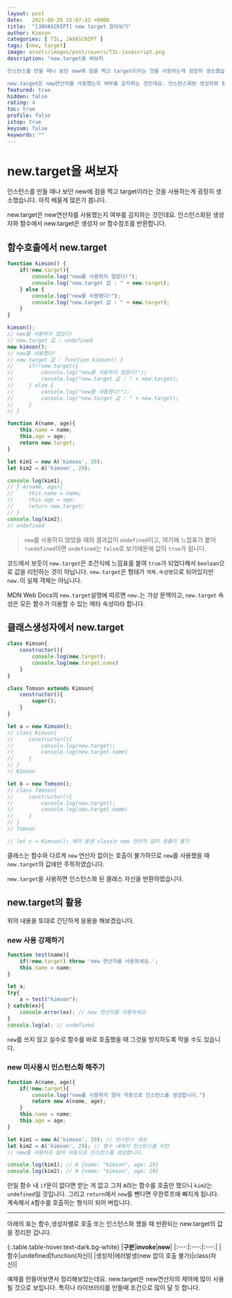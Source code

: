 ```yaml
---
layout: post
date:   2021-08-26 15:07:42 +0900
title:  "[JAVASCRIPT] new target 알아보기"
author: Kimson
categories: [ TIL, JAVASCRIPT ]
tags: [new, target]
image: assets/images/post/covers/TIL-javascript.png
description: "new.target을 써보자

인스턴스를 만들 때나 보던 new에 점을 찍고 target이라는 것을 사용하는게 굉장히 생소했습니다. 아직 배울게 많은가 봅니다.

new.target은 new연산자를 사용했는지 여부를 감지하는 것인데요. 인스턴스화된 생성자와 함수에서 new.target은 생성자 or 함수참조를 반환합니다."
featured: true
hidden: false
rating: 4
toc: true
profile: false
istop: true
keysum: false
keywords: ""
---
```


# new.target을 써보자

인스턴스를 만들 때나 보던 new에 점을 찍고 target이라는 것을 사용하는게 굉장히 생소했습니다. 아직 배울게 많은가 봅니다.

new.target은 new연산자를 사용했는지 여부를 감지하는 것인데요. 인스턴스화된 생성자와 함수에서 new.target은 생성자 or 함수참조를 반환합니다.

## 함수호출에서 new.target

```javascript
function kimson() {
    if(!new.target){
        console.log("new를 사용하지 않았다!");
        console.log("new.target 값 : " + new.target);
    } else {
        console.log("new를 사용했다!");
        console.log("new.target 값 : " + new.target);
    }
}

kimson();
// new를 사용하지 않았다!
// new.target 값 : undefined
new kimson();
// new를 사용했다!
// new.target 값 : function kimson() {
//     if(!new.target){
//         console.log("new를 사용하지 않았다!");
//         console.log("new.target 값 : " + new.target);
//     } else {
//         console.log("new를 사용했다!");
//         console.log("new.target 값 : " + new.target);
//     }
// }

function A(name, age){
    this.name = name;
    this.age = age;
    return new.target;
}

let kim1 = new A('kimson', 29);
let kim2 = A('kimson', 29);

console.log(kim1);
// ƒ A(name, age){
//     this.name = name;
//     this.age = age;
//     return new.target;
// }
console.log(kim2);
// undefined
```

> `new`를 사용하지 않았을 때의 결과값이 `undefined`이고, 여기에 느낌표가 붙어 `!undefined`이면 `undefined`는 `false`로 보기때문에 값이 `true`가 됩니다.

코드에서 보듯이 `new.target`은 조건식에 느낌표를 붙여 `true`가 되었다해서 `boolean`으로 값을 리턴하는 것이 아닙니다. `new.target`은 형태가 `객체.속성명`으로 되어있지만 `new.`이 실제 객체는 아닙니다.

MDN Web Docs의 `new.target`설명에 따르면 `new.`는 가상 문맥이고, `new.target` 속성은 모든 함수가 이용할 수 있는 메타 속성이라 합니다.

## 클래스생성자에서 new.target

```javascript
class Kimson{
    constructor(){
        console.log(new.target);
        console.log(new.target.name)
    }
}

class Tomson extends Kimson{
    constructor(){
        super();
    }
}

let a = new Kimson();
// class Kimson{
//     constructor(){
//         console.log(new.target);
//         console.log(new.target.name)
//     }
// }
// Kimson

let b = new Tomson();
// class Tomson{
//     constructor(){
//         console.log(new.target);
//         console.log(new.target.name)
//     }
// }
// Tomson

// let c = Kimson(); 에러 발생 class는 new 연산자 없이 호출이 불가
```

클래스는 함수와 다르게 `new` 연산자 없이는 호출이 불가하므로 `new`를 사용했을 때 `new.target`의 값에만 주목하였습니다.

`new.target`을 사용하면 인스턴스화 된 클래스 자신을 반환하였습니다.

## new.target의 활용

위의 내용을 토대로 간단하게 응용을 해보겠습니다.

### new 사용 강제하기

```javascript
function test(name){
    if(!new.target) throw 'new 연산자를 사용하세요.';
    this.name = name;
}

let a;
try{
    a = test("kimson");
} catch(ex){
    console.error(ex); // new 연산자를 사용하세요.
}
console.log(a); // undefined
```

`new`를 쓰지 않고 실수로 함수를 바로 호출했을 때 그것을 방지하도록 막을 수도 있습니다.

### new 미사용시 인스턴스화 해주기

```javascript
function A(name, age){
    if(!new.target){
        console.log("new를 사용하지 않아 자동으로 인스턴스를 생성합니다.")
        return new A(name, age);
    }
    this.name = name;
    this.age = age;
}

let kim1 = new A('kimson', 29); // 인스턴스 생성
let kim2 = A('kimson', 29); // 함수 내에서 인스턴스를 리턴
// new를 사용하지 않아 자동으로 인스턴스를 생성합니다.

console.log(kim1); // A {name: "kimson", age: 29}
console.log(kim2); // A {name: "kimson", age: 29}
```

만일 함수 내 `if`문이 없다면 받는 게 없고 그저 `A`라는 함수를 호출만 했으니 `kim2`는 `undefined`일 것입니다. 그리고 `return`에서 `new`를 뺀다면 무한루프에 빠지게 됩니다. 계속해서 `A`함수를 호출하는 형식이 되어 버립니다.

-----

아래의 표는 함수,생성자별로 호출 또는 인스턴스화 했을 때 반환되는 new.target의 값을 정리한 겁니다.

{:.table.table-hover.text-dark.bg-white}
|**구분**|**invoke**|**new**|
|:---:|:---:|:---:|
|함수|undefined|function(자신)|
|생성자|에러발생(new 없이 호출 불가)|class(자신)|

예제를 만들어보면서 정리해보았는데요. new.target은 new연산자의 제어에 많이 사용될 것으로 보입니다. 특히나 라이브러리를 만들때 조건으로 많이 달 듯 합니다.